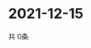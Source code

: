 # 2021-12-15
  共 0条

  <!-- BEGIN -->
  <!-- 最后更新时间Wed Dec 15 2021 07:03:36 GMT+0000 (Coordinated Universal Time) -->
  
  <!-- END -->
  
  